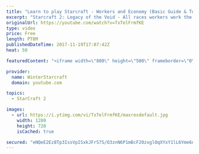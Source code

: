 ```yaml
---
title: "Learn to play Starcraft - Workers and Economy (Basic Guide & Tutorial)"
excerpt: "Starcraft 2: Legacy of the Void - All races workers work the same (mule notwithstanding!)  Wiki on mining: http://wiki.teamliquid.net/starcraft2/Mining_Minerals"
originalUrl: https://youtube.com/watch?v=TxTelFrmfKE
type: video
price: Free
length: PT8M
publishedDateTime: 2017-11-19T17:07:42Z
heat: 50

featuredContent: "<iframe width=\"800\" height=\"500\" frameborder=\"0\" src=\"https://www.youtube.com/embed/TxTelFrmfKE\" allow=\"accelerometer; autoplay; encrypted-media; gyroscope; picture-in-picture\" allowfullscreen></iframe>"

provider:
  name: WinterStarcraft
  domain: youtube.com

topics:
  - StarCraft 2

images:
  - url: https://i.ytimg.com/vi/TxTelFrmfKE/maxresdefault.jpg
    width: 1280
    height: 720
    isCached: true

secured: "eNQeE2Ez8Tp3IssVpISxkJFr57S/O3znN6P1mBcF20zxglOqXYxY1lL6Yme6n9GRsMoQokjTNbZKGxQKyyQ/V89e7ikEAbpiXbQGuQ1t8ek1HWOUBWhknDGh9Ki9XPyJ3cszhGcXH1tLLBH3q60mjR59WtkXQWImRTuHyMWpfU5Tn4FxQ+KoGzD0zTqJNuZH8KmOSPqs2ybPen3+fCWhozTuuJLT7dgrzhbiRhrOR2SyRgGWoNGYyPD2H7maRJQHYFquerKKvpfhTHq/u6cnUdVp9nHiUSwX18qchNkMrvIpSgpLgEpV21Dai+giUmdQic374p4C04tIYbR8fgLgWst/rkEsFOj8qMj8UlDvy1CmZZYrYscS/3jEl/UTa1+VdzozQg0HwD7nhOhOA3vtg18FwWj6F90KHBch6R7nj/w=;WhvIv/V6grXDFj4ydPwrxQ=="
---
```


